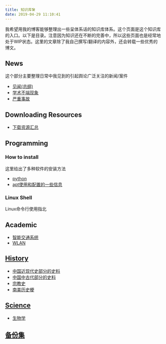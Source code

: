 ```yaml
---
title: 知识库🛠
date: 2019-04-29 11:10:41
---
```


我希望用我的博客能够整理出一些呈体系话的知识库体系。这个页面是这个知识库的入口。以下是目录。注意因为知识还在不断的完善中，所以这些页面也是经常地处于WIP状态。这里的文章除了我自己撰写/翻译的内容外，还会转载一些优秀的博文。

## News

这个部分主要整理日常中我见到的引起舆论广泛关注的新闻/案件

- [见闻(总纲)](./news)
- [学术不端现象](./news/学术不端/)
- [严重事故](./news/严重事故/)

## Downloading Resources

- [下载资源汇总](./resources/)

## Programming

### How to install

这里给出了多种软件的安装方法

- [python](/knowledge-base/programming/how-to-install/python.html)
- [apt使用和配置的一些信息](/knowledge-base/programming/how-to-install/apt.html)

### Linux Shell

Linux命令行使用指北

## Academic

- [智能交通系统](./academic/its)
- [WLAN](./academic/wlan)

## [History](./history)

- [中国近现代史部分的史料](/knowledge-base/history/中国史/近代史/)
- [中国中古代部分的史料](/knowledge-base/history/中国史/中古史)
- [宗教史](/knowledge-base/history/宗教/)
- [南美历史梗](/knowledge-base/history/南美/)

## [Science](./science)

- [生物学](./science/生物/)

## [备份集](./backups)

